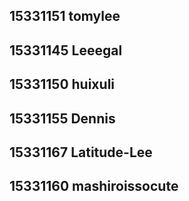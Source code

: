 
## 15331151  	tomylee  	
## 15331145  	Leeegal 
## 15331150  	huixuli	
## 15331155  	Dennis	
## 15331167  	Latitude-Lee	
## 15331160  	mashiroissocute
